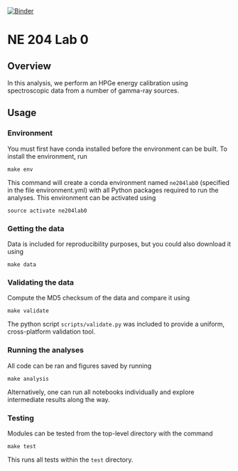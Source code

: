 [![Binder](https://mybinder.org/badge.svg)](https://mybinder.org/v2/gh/NE204-Spring2018/kjbilton-lab0/master)

# NE 204 Lab 0

## Overview
In this analysis, we perform an HPGe energy calibration using spectroscopic data from a number of gamma-ray sources.

## Usage
### Environment
You must first have conda installed before the environment can be built. To install the environment, run

```
make env
```

This command will create a conda environment named `ne204lab0` (specified in the file environment.yml) with all Python packages required to run the analyses. This environment can be activated using

```
source activate ne204lab0
```

### Getting the data
Data is included for reproducibility purposes, but you could also download it using
```
make data
```

### Validating the data
Compute the MD5 checksum of the data and compare it using
```
make validate
```
The python script `scripts/validate.py` was included to provide a uniform, cross-platform validation tool.

### Running the analyses
All code can be ran and figures saved by running
```
make analysis
```
Alternatively, one can run all notebooks individually and explore intermediate results along the way.

### Testing
Modules can be tested from the top-level directory with the command
```
make test
```
This runs all tests within the `test` directory.
